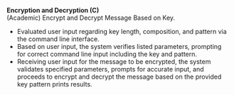  **Encryption and Decryption (C)** <br>
 (Academic) Encrypt and Decrypt Message Based on Key. <br>
 - Evaluated user input regarding key length, composition, and pattern via the command line interface. <br>
 - Based on user input, the system verifies listed parameters, prompting for correct command line input including the key and pattern. <br>
 - Receiving user input for the message to be encrypted, the system validates specified parameters, prompts for accurate input, and proceeds to encrypt and decrypt
 the message based on the provided key pattern prints results. <br>
